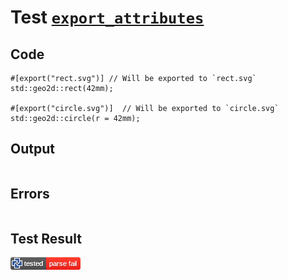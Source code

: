 # Test [`export_attributes`](/doc/export.md#L42)

## Code

```µcad
#[export("rect.svg")] // Will be exported to `rect.svg`
std::geo2d::rect(42mm);

#[export("circle.svg")]  // Will be exported to `circle.svg`
std::geo2d::circle(r = 42mm);

```

## Output

```,plain
```

## Errors

```,plain
```

## Test Result

![OK](/doc/.test/export_attributes.png)
